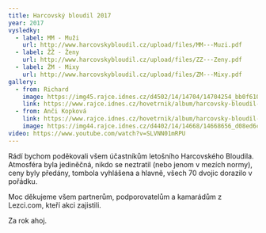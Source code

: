 ```yaml
---
title: Harcovský bloudil 2017
year: 2017
vysledky:
  - label: MM - Muži
    url: http://www.harcovskybloudil.cz/upload/files/MM---Muzi.pdf
  - label: ŽŽ - Ženy
    url: http://www.harcovskybloudil.cz/upload/files/ZZ---Zeny.pdf
  - label: ŽM - Mixy
    url: http://www.harcovskybloudil.cz/upload/files/ZM---Mixy.pdf
gallery:
  - from: Richard
    image: https://img45.rajce.idnes.cz/d4502/14/14704/14704254_bb0f610c74433ded0eaea59ea474f76d/images/DSC00099.jpg?ver=1
    link: https://www.rajce.idnes.cz/hovetrnik/album/harcovsky-bloudil-2017-foto-richard
  - from: Anči Kopková
    link: https://www.rajce.idnes.cz/hovetrnik/album/harcovsky-bloudil-2017-foto-anci-kopkova
    image: https://img44.rajce.idnes.cz/d4402/14/14668/14668656_d08ed6c18d6101ecebb6975691bc1f2f/images/Bloudil-6507.jpg?ver=1
video: https://www.youtube.com/watch?v=SLVNN01mRPU
---
```




Rádí bychom poděkovali všem účastníkům letošního Harcovského Bloudila. Atmosféra byla jediněčná, nikdo se neztratil (nebo jenom v mezích normy), ceny byly předány, tombola vyhlášena a hlavně, všech 70 dvojic dorazilo v pořádku.

Moc děkujeme všem partnerům, podporovatelům a kamarádům z Lezci.com, kteří akci zajistili. 

Za rok ahoj.
